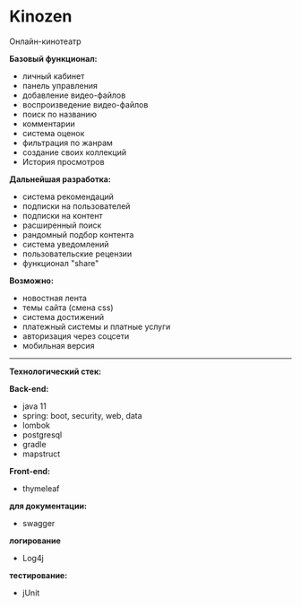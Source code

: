 # Kinozen
Онлайн-кинотеатр

**Базовый функционал:**

- личный кабинет
- панель управления
- добавление видео-файлов
- воспроизведение видео-файлов
- поиск по названию
- комментарии
- система оценок
- фильтрация по жанрам
- создание своих коллекций
- История просмотров

**Дальнейшая разработка:**

- система рекомендаций
- подписки на пользователей
- подписки на контент
- расширенный поиск
- рандомный подбор контента
- система уведомлений
- пользовательские рецензии
- функционал "share"

**Возможно:**

- новостная лента
- темы сайта (смена css)
- система достижений
- платежный системы и платные услуги
- авторизация через соцсети
- мобильная версия

---------------------------------------

**Технологический стек:**

**Back-end:**

- java 11
- spring: boot, security, web, data
- lombok
- postgresql
- gradle
- mapstruct

**Front-end:**

- thymeleaf

**для документации:**

- swagger

**логирование**

- Log4j

**тестирование:**

- jUnit
